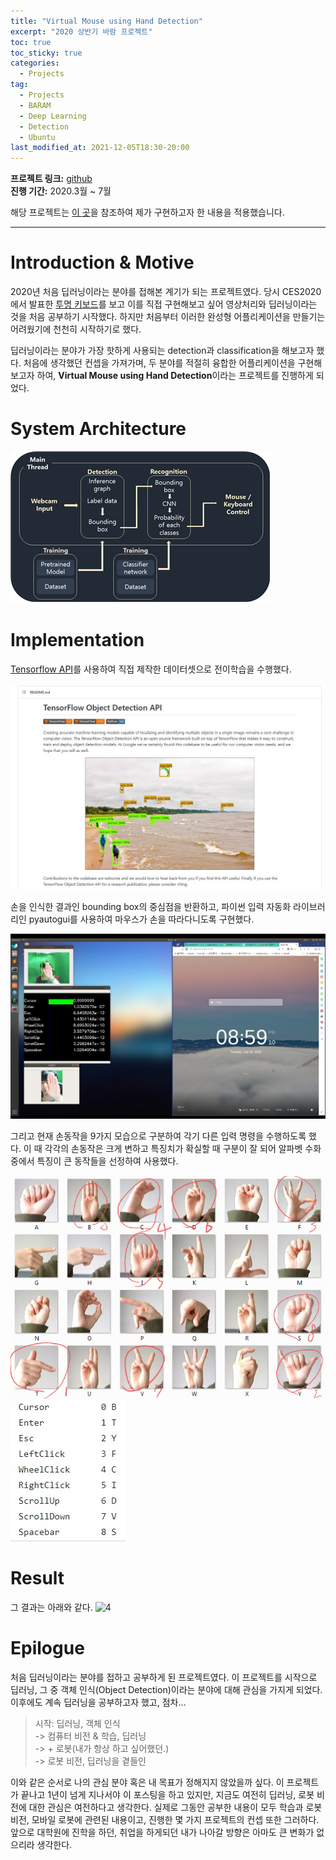 ```yaml
---
title: "Virtual Mouse using Hand Detection"
excerpt: "2020 상반기 바람 프로젝트"
toc: true
toc_sticky: true
categories:
  - Projects
tag:
  - Projects
  - BARAM
  - Deep Learning
  - Detection
  - Ubuntu
last_modified_at: 2021-12-05T18:30-20:00
---
```


**프로젝트 링크:** [github](https://github.com/msjun23/hand-mouse) <br>
**진행 기간:** 2020.3월 ~ 7월

해당 프로젝트는 [이 곳](https://github.com/MrEliptik/HandPose)을 참조하여 제가 구현하고자 한 내용을 적용했습니다.

---
# Introduction & Motive
2020년 처음 딥러닝이라는 분야를 접해본 계기가 되는 프로젝트였다. 당시 CES2020에서 발표한 [투명 키보드](https://youtu.be/5ul6NwujWIw)를 보고 이를 직접 구현해보고 싶어 영상처리와 딥러닝이라는 것을 처음 공부하기 시작했다. 하지만 처음부터 이러한 완성형 어플리케이션을 만들기는 어려웠기에 천천히 시작하기로 했다.

딥러닝이라는 분야가 가장 핫하게 사용되는 detection과 classification을 해보고자 했다. 처음에 생각했던 컨셉을 가져가며, 두 분야를 적절히 융합한 어플리케이션을 구현해보고자 하여, **Virtual Mouse using Hand Detection**이라는 프로젝트를 진행하게 되었다.

# System Architecture
![sys_arch](/assets/images/hand-mouse/sys_arch.png)

# Implementation
[Tensorflow API](https://github.com/tensorflow/models/tree/master/research/object_detection)를 사용하여 직접 제작한 데이터셋으로 전이학습을 수행했다.

![tf_API](/assets/images/hand-mouse/tf_API.jpg)

손을 인식한 결과인 bounding box의 중심점을 반환하고, 파이썬 입력 자동화 라이브러리인 pyautogui를 사용하여 마우스가 손을 따라다니도록 구현했다.

![result](/assets/images/hand-mouse/result.jpg)

그리고 현재 손동작을 9가지 모습으로 구분하여 각기 다른 입력 명령을 수행하도록 했다. 이 때 각각의 손동작은 크게 변하고 특징치가 확실할 때 구분이 잘 되어 알파벳 수화 중에서 특징이 큰 동작들을 선정하여 사용했다.

![my_handpose](/assets/images/hand-mouse/my_handpose.png)<br>
![txt](/assets/images/hand-mouse/txt.jpg)

# Result
그 결과는 아래와 같다.
![4](/assets/images/hand-mouse/4.gif)

# Epilogue
처음 딥러닝이라는 분야를 접하고 공부하게 된 프로젝트였다. 이 프로젝트를 시작으로 딥러닝, 그 중 객체 인식(Object Detection)이라는 분야에 대해 관심을 가지게 되었다. 이후에도 계속 딥러닝을 공부하고자 했고, 점차...
> 시작: 딥러닝, 객체 인식<br>
> -> 컴퓨터 비전 & 학습, 딥러닝<br>
> -> + 로봇(내가 항상 하고 싶어했던.)<br>
> -> 로봇 비전, 딥러닝을 곁들인

이와 같은 순서로 나의 관심 분야 혹은 내 목표가 정해지지 않았을까 싶다. 이 프로젝트가 끝나고 1년이 넘게 지나서야 이 포스팅을 하고 있지만, 지금도 여전히 딥러닝, 로봇 비전에 대한 관심은 여전하다고 생각한다. 실제로 그동안 공부한 내용이 모두 학습과 로봇 비전, 모바일 로봇에 관련된 내용이고, 진행한 몇 가지 프로젝트의 컨셉 또한 그러하다. 앞으로 대학원에 진학을 하던, 취업을 하게되던 내가 나아갈 방향은 아마도 큰 변화가 없으리라 생각한다.

